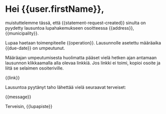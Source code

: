 # Hei {{user.firstName}},

muistuttelemme t&auml;ss&auml;, ett&auml; {{statement-request-created}} sinulta on pyydetty lausuntoa lupahakemukseen osoitteessa {{address}}, {{municipality}}. 

Lupaa haetaan toimenpiteelle {{operation}}. Lausunnolle asetettu m&auml;&auml;r&auml;aika {{due-date}} on umpeutunut.

M&auml;&auml;r&auml;ajan umpeutumisesta huolimatta p&auml;&auml;set viel&auml; hetken ajan antamaan lausunnon klikkaamalla alla olevaa linkki&auml;. Jos linkki ei toimi, kopioi osoite ja liit&auml; se selaimen osoiteriville.

{{link}}

Lausuntoa pyyt&auml;nyt taho l&auml;hett&auml;&auml; viel&auml; seuraavat terveiset:

{{message}}

Terveisin,
{{lupapiste}}